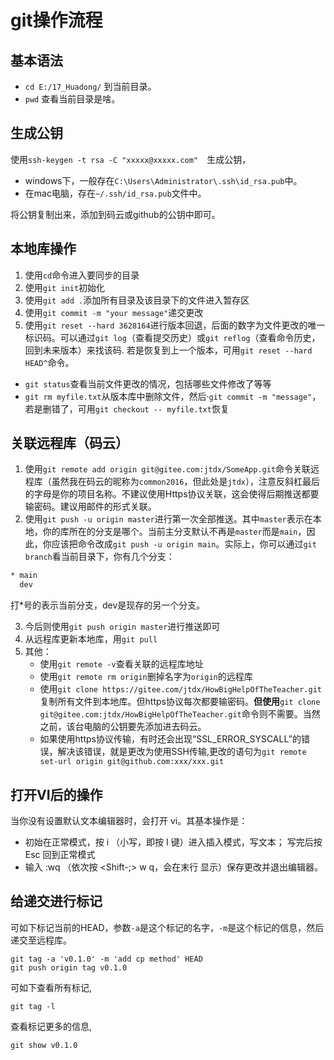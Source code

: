 

# git操作流程
## 基本语法
- `cd E:/17_Huadong/` 到当前目录。
- `pwd` 查看当前目录是啥。

## 生成公钥
使用`ssh-keygen -t rsa -C "xxxxx@xxxxx.com"  `生成公钥，

- windows下，一般存在`C:\Users\Administrator\.ssh\id_rsa.pub`中。
- 在mac电脑，存在`~/.ssh/id_rsa.pub`文件中。

将公钥复制出来，添加到码云或github的公钥中即可。

## 本地库操作
1. 使用`cd`命令进入要同步的目录
2. 使用`git init`初始化
3. 使用`git add .`添加所有目录及该目录下的文件进入暂存区
4. 使用`git commit -m "your message"`递交更改
5. 使用`git reset --hard 3628164`进行版本回退，后面的数字为文件更改的唯一标识码。可以通过`git log`（查看提交历史）或`git reflog`（查看命令历史，回到未来版本）来找该码. 若是恢复到上一个版本，可用`git reset --hard HEAD^`命令。

- `git status`查看当前文件更改的情况，包括哪些文件修改了等等
- `git rm myfile.txt`从版本库中删除文件，然后·`git commit -m "message"`，若是删错了，可用`git checkout -- myfile.txt`恢复

## 关联远程库（码云）

1. 使用`git remote add origin git@gitee.com:jtdx/SomeApp.git`命令关联远程库（虽然我在码云的昵称为`common2016`，但此处是`jtdx`），注意反斜杠最后的字母是你的项目名称。不建议使用Https协议关联，这会使得后期推送都要输密码。建议用邮件的形式关联。
2. 使用`git push -u origin master`进行第一次全部推送。其中`master`表示在本地，你的库所在的分支是哪个。当前主分支默认不再是`master`而是`main`，因此，你应该把命令改成`git push -u origin main`。实际上，你可以通过`git branch`看当前目录下，你有几个分支：
```bash
* main
  dev
```
打*号的表示当前分支，dev是现存的另一个分支。

3. 今后则使用`git push origin master`进行推送即可
4. 从远程库更新本地库，用`git pull`
5. 其他：
    - 使用`git remote -v`查看关联的远程库地址
    - 使用`git remote rm origin`删掉名字为`origin`的远程库
    - 使用`git clone https://gitee.com/jtdx/HowBigHelpOfTheTeacher.git`复制所有文件到本地库。但https协议每次都要输密码。**但使用**`git clone git@gitee.com:jtdx/HowBigHelpOfTheTeacher.git`命令则不需要。当然之前，该台电脑的公钥要先添加进去码云。
    - 如果使用https协议传输，有时还会出现“SSL_ERROR_SYSCALL”的错误，解决该错误，就是更改为使用SSH传输,更改的语句为`git remote set-url origin git@github.com:xxx/xxx.git`
   
## 打开VI后的操作

当你没有设置默认文本编辑器时，会打开 vi。其基本操作是：

- 初始在正常模式，按 i （小写，即按 I 键）进入插入模式，写文本；
写完后按 Esc 回到正常模式
- 输入 :wq （依次按 <Shift-;> w q，会在末行
显示）保存更改并退出编辑器。

## 给递交进行标记

可如下标记当前的HEAD，参数`-a`是这个标记的名字，`-m`是这个标记的信息，然后递交至远程库。
```
git tag -a 'v0.1.0' -m 'add cp method' HEAD
git push origin tag v0.1.0
```

可如下查看所有标记,
```
git tag -l
```
查看标记更多的信息,
```
git show v0.1.0
```
